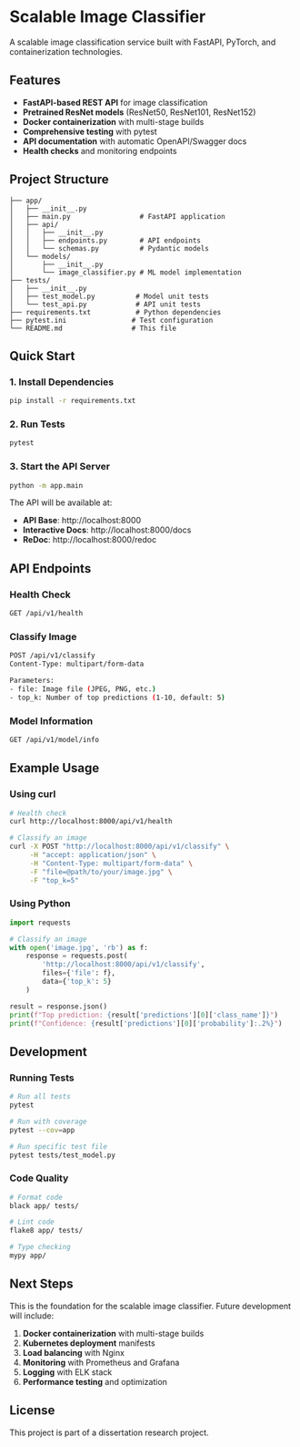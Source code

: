 # Scalable Image Classifier

A scalable image classification service built with FastAPI, PyTorch, and containerization technologies.

## Features

- **FastAPI-based REST API** for image classification
- **Pretrained ResNet models** (ResNet50, ResNet101, ResNet152)
- **Docker containerization** with multi-stage builds
- **Comprehensive testing** with pytest
- **API documentation** with automatic OpenAPI/Swagger docs
- **Health checks** and monitoring endpoints

## Project Structure

```
├── app/
│   ├── __init__.py
│   ├── main.py                 # FastAPI application
│   ├── api/
│   │   ├── __init__.py
│   │   ├── endpoints.py        # API endpoints
│   │   └── schemas.py          # Pydantic models
│   └── models/
│       ├── __init__.py
│       └── image_classifier.py # ML model implementation
├── tests/
│   ├── __init__.py
│   ├── test_model.py          # Model unit tests
│   └── test_api.py            # API unit tests
├── requirements.txt           # Python dependencies
├── pytest.ini                # Test configuration
└── README.md                 # This file
```

## Quick Start

### 1. Install Dependencies

```bash
pip install -r requirements.txt
```

### 2. Run Tests

```bash
pytest
```

### 3. Start the API Server

```bash
python -m app.main
```

The API will be available at:
- **API Base**: http://localhost:8000
- **Interactive Docs**: http://localhost:8000/docs
- **ReDoc**: http://localhost:8000/redoc

## API Endpoints

### Health Check
```bash
GET /api/v1/health
```

### Classify Image
```bash
POST /api/v1/classify
Content-Type: multipart/form-data

Parameters:
- file: Image file (JPEG, PNG, etc.)
- top_k: Number of top predictions (1-10, default: 5)
```

### Model Information
```bash
GET /api/v1/model/info
```

## Example Usage

### Using curl

```bash
# Health check
curl http://localhost:8000/api/v1/health

# Classify an image
curl -X POST "http://localhost:8000/api/v1/classify" \
     -H "accept: application/json" \
     -H "Content-Type: multipart/form-data" \
     -F "file=@path/to/your/image.jpg" \
     -F "top_k=5"
```

### Using Python

```python
import requests

# Classify an image
with open('image.jpg', 'rb') as f:
    response = requests.post(
        'http://localhost:8000/api/v1/classify',
        files={'file': f},
        data={'top_k': 5}
    )

result = response.json()
print(f"Top prediction: {result['predictions'][0]['class_name']}")
print(f"Confidence: {result['predictions'][0]['probability']:.2%}")
```

## Development

### Running Tests

```bash
# Run all tests
pytest

# Run with coverage
pytest --cov=app

# Run specific test file
pytest tests/test_model.py
```

### Code Quality

```bash
# Format code
black app/ tests/

# Lint code
flake8 app/ tests/

# Type checking
mypy app/
```

## Next Steps

This is the foundation for the scalable image classifier. Future development will include:

1. **Docker containerization** with multi-stage builds
2. **Kubernetes deployment** manifests
3. **Load balancing** with Nginx
4. **Monitoring** with Prometheus and Grafana
5. **Logging** with ELK stack
6. **Performance testing** and optimization

## License

This project is part of a dissertation research project.